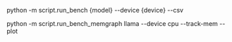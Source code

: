 python -m script.run_bench {model} --device {device} --csv

python -m script.run_bench_memgraph llama --device cpu --track-mem --plot





